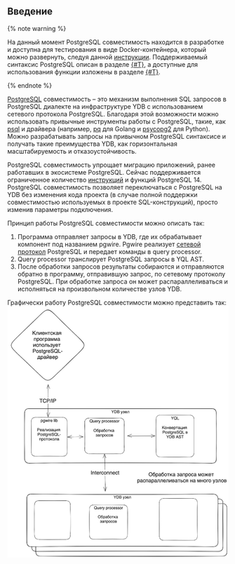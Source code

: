 ## Введение
{% note warning %}

На данный момент PostgreSQL совместимость находится в разработке и доступна для тестирования в виде Docker-контейнера, который можно развернуть, следуя данной [инструкции](docker-connect.md). Поддерживаемый синтаксис PostgreSQL описан в разделе [{#T}](statements.md), а доступные для использования функции изложены в разделе [{#T}](functions.md).

{% endnote %}

[PostgreSQL](https://www.postgresql.org) совместимость – это механизм выполнения SQL запросов в PostgreSQL диалекте на инфраструктуре YDB с использованием сетевого протокола PostgreSQL. Благодаря этой возможности можно использовать привычные инструменты работы с PostgreSQL, такие, как [psql]( https://www.postgresql.org/docs/14/app-psql.html) и драйвера (например, [pq](https://github.com/lib/pq) для Golang и [psycopg2](https://pypi.org/project/psycopg2/) для Python). Можно разрабатывать запросы на привычном PostgreSQL синтаксисе и получать такие преимущества YDB, как горизонтальная масштабируемость и отказоустойчивость.

PostgreSQL совместимость упрощает миграцию приложений, ранее работавших в экосистеме PostgreSQL. Сейчас поддерживается ограниченное количество [инструкций](statements.md) и функций PostgreSQL 14. PostgreSQL совместимость позволяет переключаться с PostgreSQL на YDB без изменения кода проекта (в случае полной поддержки совместимостью используемых в проекте SQL-конструкций), просто изменив параметры подключения.

Принцип работы PostgreSQL совместимости можно описать так:
1. Программа отправляет запросы в YDB, где их обрабатывает компонент под названием pgwire. Pgwire реализует [сетевой протокол](https://postgrespro.ru/docs/postgresql/14/protocol) PostgreSQL и передает команды в query processor.
2. Query processor транслирует PostgreSQL запросы в YQL AST.
3. После обработки запросов результаты собираются и отправляются обратно в программу, отправившую запрос, по сетевому протоколу PostgreSQL. При обработке запроса он может распараллеливаться и исполняться на произвольном количестве узлов YDB.

Графически работу PostgreSQL совместимости можно представить так:
![Схема работы PostgreSQL совместимости](./_includes/ydb_pg_scheme.png)